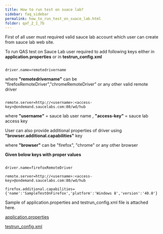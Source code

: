 ```yaml
---
title: How to run test on suace lab?
sidebar: faq_sidebar
permalink: how_to_run_test_on_suace_lab.html
folder: qaf_2_1_7b
---
```



First of all user must required valid sauce lab account which user can create from sauce lab web site.

To run QAS test on Sauce Lab user required to add following keys either in  **application.properties** or in **testrun_config.xml**

```properties

driver.name=remotedrivername

```

where **"remotedrivername"** can be "firefoxRemoteDriver","chromeRemoteDriver"  or any other valid remote driver

```properties

remote.server=http://<username>:<access-key>@ondemand.saucelabs.com:80/wd/hub

```

where **"username"** = sauce lab user name , **"access-key"** = sauce lab access key

User can also provide additional properties of driver using **"browser.additional.capabilities"** key

where **"browser"** can be "firefox", "chrome" or any other browser

**Given below keys with proper values**

```properties

driver.name=firefoxRemoteDriver

remote.server=http://<username>:<access-key>@ondemand.saucelabs.com:80/wd/hub

firefox.additional.capabilities={'name':'SampleTestOnFirefox','platform':'Windows 8','version':'40.0'}

```

Sample of application.properties and testrun_config.xml file is attached here.

[application.properties ](appication_properties.html) 

[testrun_config.xml](testrun_config.html)


